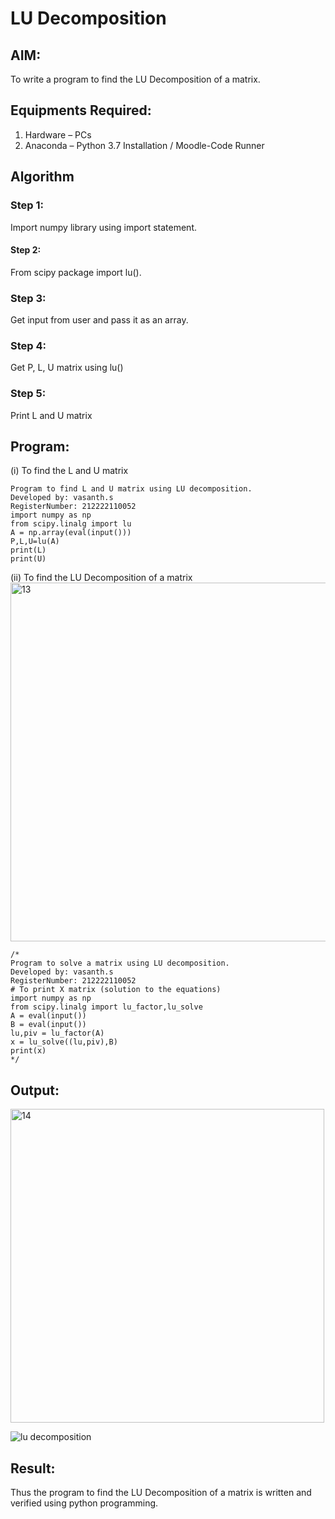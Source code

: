 # LU Decomposition 

## AIM:
To write a program to find the LU Decomposition of a matrix.

## Equipments Required:
1. Hardware – PCs
2. Anaconda – Python 3.7 Installation / Moodle-Code Runner

## Algorithm
### Step 1: 
Import numpy library using import statement.

#### Step 2: 
From scipy package import lu().

### Step 3:
Get input from user and pass it as an array.

### Step 4:
Get P, L, U matrix using lu()

### Step 5:
Print L and U matrix
## Program:
(i) To find the L and U matrix
```
Program to find L and U matrix using LU decomposition.
Developed by: vasanth.s 
RegisterNumber: 212222110052
import numpy as np
from scipy.linalg import lu
A = np.array(eval(input()))
P,L,U=lu(A)
print(L)
print(U)
```
(ii) To find the LU Decomposition of a matrix
<img width="574" alt="13" src="https://github.com/vasanth0908/LU-Decomposition/assets/122000018/19773471-60a3-4117-adef-d0fe9d975f68">

```
/*
Program to solve a matrix using LU decomposition.
Developed by: vasanth.s
RegisterNumber: 212222110052
# To print X matrix (solution to the equations)
import numpy as np
from scipy.linalg import lu_factor,lu_solve
A = eval(input())
B = eval(input())
lu,piv = lu_factor(A)
x = lu_solve((lu,piv),B)
print(x)
*/
```

## Output:
<img width="502" alt="14" src="https://github.com/vasanth0908/LU-Decomposition/assets/122000018/ac673cad-d28f-4c19-9b1a-156f08873d13">


![lu decomposition]()


## Result:
Thus the program to find the LU Decomposition of a matrix is written and verified using python programming.

